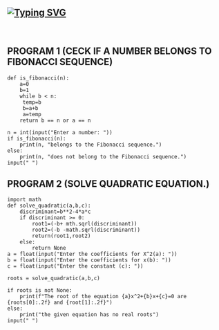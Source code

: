 ## [![Typing SVG](https://readme-typing-svg.herokuapp.com?font=Lemon+milk&color=F7000&lines=THIS+IS+A+GITHUB+REPOSITORY;Created+by+Anandh)](https://git.io/typing-svg)

   <br> 
</p>

## PROGRAM 1 (CECK IF A NUMBER BELONGS TO FIBONACCI SEQUENCE)

```
def is_fibonacci(n): 
    a=0
    b=1
    while b < n:
     temp=b
     b=a+b
     a=temp
    return b == n or a == n

n = int(input("Enter a number: "))
if is_fibonacci(n):
    print(n, "belongs to the Fibonacci sequence.")
else:
    print(n, "does not belong to the Fibonacci sequence.")
input(" ")
```


## PROGRAM 2 (SOLVE QUADRATIC EQUATION.)

```
import math
def solve_quadratic(a,b,c):
    discriminant=b**2-4*a*c
    if discriminant >= 0:
        root1=(-b+ mth.sqrl(discriminant))
        root2=(-b -math.sqrl(discriminant))
        return(root1,root2)
    else:
        return None
a = float(input("Enter the coefficients for X^2(a): "))
b = float(input("Enter the coefficients for x(b): "))
c = float(input("Enter the constant (c): "))

roots = solve_quadratic(a,b,c)

if roots is not None:
    print(f"The root of the equation {a}x^2+{b}x+{c}=0 are {roots[0]:.2f} and {root[1]:.2f}")
else:
    print("the given equation has no real roots") 
input(" ")
```
